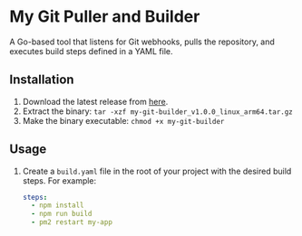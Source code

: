 # My Git Puller and Builder

A Go-based tool that listens for Git webhooks, pulls the repository, and executes build steps defined in a YAML file.

## Installation

1. Download the latest release from [here](https://github.com/your-username/your-repo/releases/latest).
2. Extract the binary: `tar -xzf my-git-builder_v1.0.0_linux_arm64.tar.gz`
3. Make the binary executable: `chmod +x my-git-builder`

## Usage

1. Create a `build.yaml` file in the root of your project with the desired build steps. For example:

   ```yaml
   steps:
     - npm install
     - npm run build
     - pm2 restart my-app
